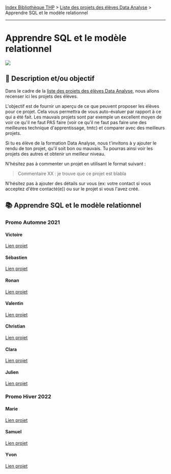 [Index Bibliothèque THP](https://github.com/TheHackingProject/bibliotheque-THP/wiki) > [Liste des projets des élèves Data Analyse](https://github.com/TheHackingProject/bibliotheque-THP/wiki/liste_projets_data_analyse) > Apprendre SQL et le modèle relationnel

___

# Apprendre SQL et le modèle relationnel

![](https://picsum.photos/1024/400)

## 📄 Description et/ou objectif
Dans le cadre de la [liste des projets des élèves Data Analyse](https://github.com/TheHackingProject/bibliotheque-THP/wiki/liste_projets_data_analyse), nous allons recenser ici les projets des élèves.

L'objectif est de fournir un aperçu de ce que peuvent proposer les élèves pour ce projet. Cela vous permettra de vous auto-évaluer par rapport à ce qui a été fait. Les mauvais projets sont par exemple un excellent moyen de voir ce qu'il ne faut PAS faire (voir ce qu'il ne faut pas faire une des meilleures technique d'apprentissage, tmtc) et comparer avec des meilleurs projets.

Si tu es élève de la formation Data Analyse, nous t'invitons à y ajouter le rendu de ton projet, qu'il soit bon ou mauvais. Tu pourras ainsi voir les projets des autres et obtenir un meilleur niveau.

N'hésitez pas à commenter un projet en utilisant le format suivant :

> Commentaire XX : je trouve que ce projet est blabla


N'hésitez pas à ajouter des détails sur vous (ex: votre contact si vous acceptez d'être contacté(e)) ou sur le projet si vous l'avez créé.


## 📚 Apprendre SQL et le modèle relationnel

### Promo Automne 2021

#### Victoire
[Lien projet](https://github.com/bigdduwa/THP-DATA_2/tree/master)

#### Sébastien
[Lien projet](https://github.com/sebastienrombaut/data_nosql)

#### Ronan
[Lien projet](https://github.com/RonanLamour/SQL-Day)

#### Valentin
[Lien projet](https://github.com/valvermes/SQL1)

#### Christian
[Lien projet](https://github.com/christian29200/MongoDB_PowerBI)

#### Clara
[Lien projet](https://github.com/claramoreschi/THP_DataAnalyst_MongoDB)

#### Julien
[Lien projet](https://github.com/JulienSisi/S04_DataBases_21.10.21)


### Promo Hiver 2022

#### Marie
[Lien projet](https://github.com/MarieLebreton/SQL)

#### Samuel
[Lien projet](https://github.com/SamkaaDev/THPData_sql_training)

#### Yvon
[Lien projet](https://github.com/ekwayv8/Panama-Papers)
